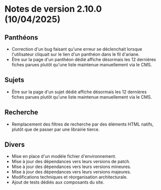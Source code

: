 # Notes de version 2.10.0 (10/04/2025)

## Panthéons

- Correction d'un bug faisant qu'une erreur se déclenchait lorsque l'utilisateur cliquait sur le lien d'un panthéon dans le fil d'ariane.
- Être sur la page d'un panthéon dédié affiche désormais les 12 dernières fiches parues plutôt qu'une liste maintenue manuellement via le CMS.

## Sujets

- Être sur la page d'un sujet dédié affiche désormais les 12 dernières fiches parues plutôt qu'une liste maintenue manuellement via le CMS.

## Recherche

- Remplacement des filtres de recherche par des éléments HTML natifs, plutôt que de passer par une librairie tierce.

## Divers

- Mise en place d'un modèle fichier d'environnement.
- Mise à jour des dépendances vers leurs versions de patch.
- Mise à jour des dépendances vers leurs versions mineures.
- Mise à jour des dépendances vers leurs versions majeures.
- Modifications techniques et réorganisation architecturale.
- Ajout de tests dédiés aux composants du site.
